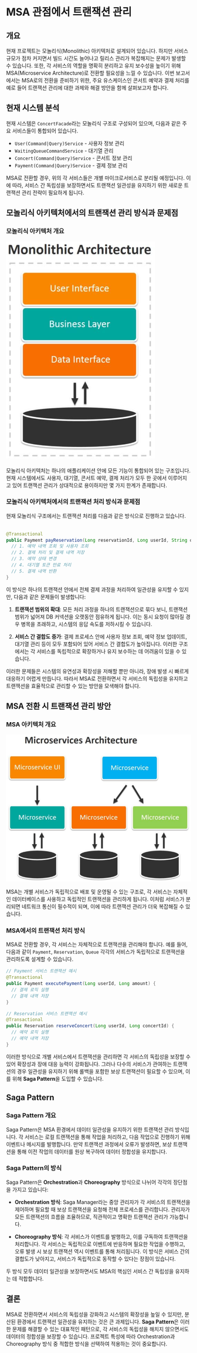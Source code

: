 # MSA 관점에서 트랜잭션 관리

## 개요

현재 프로젝트는 모놀리식(Monolithic) 아키텍처로 설계되어 있습니다. 하지만 서비스 규모가 점차 커지면서 빌드 시간도 늘어나고 릴리스 관리가 복잡해지는 문제가 발생할 수
있습니다. 또한, 각 서비스의 역할을 명확히 분리하고 유지 보수성을 높이기 위해 MSA(Microservice Architecture)로 전환할 필요성을 느낄 수 있습니다. 이번
보고서에서는 MSA로의 전환을 준비하기 위한, 주요 유스케이스인 콘서트 예약과 결제 처리를 예로 들어 트랜잭션 관리에 대한 과제와 해결 방안을 함께 살펴보고자 합니다.

## 현재 시스템 분석

현재 시스템은 `ConcertFacade`라는 모놀리식 구조로 구성되어 있으며, 다음과 같은 주요 서비스들이 통합되어 있습니다.

- `User(Command|Query)Service` - 사용자 정보 관리
- `WaitingQueueCommandService` - 대기열 관리
- `Concert(Command|Query)Service` - 콘서트 정보 관리
- `Payment(Command|Query)Service` - 결제 정보 관리

MSA로 전환할 경우, 위의 각 서비스들은 개별 마이크로서비스로 분리될 예정입니다. 이에 따라, 서비스 간 독립성을 보장하면서도 트랜잭션 일관성을 유지하기 위한 새로운 트랜잭션
관리 전략이 필요하게 됩니다.

## 모놀리식 아키텍처에서의 트랜잭션 관리 방식과 문제점

### 모놀리식 아키텍처 개요

![Monolithic Architecture](./images/monolithic-architecture.png)

모놀리식 아키텍처는 하나의 애플리케이션 안에 모든 기능이 통합되어 있는 구조입니다. 현재 시스템에서도 사용자, 대기열, 콘서트 예약, 결제 처리가 모두 한 곳에서 이루어지고 있어
트랜잭션 관리가 상대적으로 용이하지만 몇 가지 한계가 존재합니다.

### 모놀리식 아키텍처에서의 트랜잭션 처리 방식과 문제점

현재 모놀리식 구조에서는 트랜잭션 처리를 다음과 같은 방식으로 진행하고 있습니다.

```java

@Transactional
public Payment payReservation(Long reservationId, Long userId, String queueToken) {
  // 1. 예약 내역 조회 및 사용자 조회
  // 2. 결제 처리 및 결제 내역 저장
  // 3. 예약 상태 변경
  // 4. 대기열 토큰 만료 처리
  // 5. 결제 내역 반환
}
```

이 방식은 하나의 트랜잭션 안에서 전체 결제 과정을 처리하여 일관성을 유지할 수 있지만, 다음과 같은 문제들이 발생합니다:

1. **트랜잭션 범위의 확대**: 모든 처리 과정을 하나의 트랜잭션으로 묶다 보니, 트랜잭션 범위가 넓어져 DB 커넥션을 오랫동안 점유하게 됩니다. 이는 동시 요청이 많아질 경우
   병목을 초래하고, 시스템의 응답 속도를 저하시킬 수 있습니다.

2. **서비스 간 결합도 증가**: 결제 프로세스 안에 사용자 정보 조회, 예약 정보 업데이트, 대기열 관리 등이 모두 포함되어 있어 서비스 간 결합도가 높아집니다. 이러한
   구조에서는 각 서비스를 독립적으로 확장하거나 유지 보수하는 데 어려움이 있을 수 있습니다.

이러한 문제들은 시스템의 유연성과 확장성을 저해할 뿐만 아니라, 장애 발생 시 빠르게 대응하기 어렵게 만듭니다. 따라서 MSA로 전환하면서 각 서비스의 독립성을 유지하고 트랜잭션을
효율적으로 관리할 수 있는 방안을 모색해야 합니다.

## MSA 전환 시 트랜잭션 관리 방안

### MSA 아키텍처 개요

![Microservice Architecture](./images/msa-architecture.png)

MSA는 개별 서비스가 독립적으로 배포 및 운영될 수 있는 구조로, 각 서비스는 자체적인 데이터베이스를 사용하고 독립적인 트랜잭션을 관리하게 됩니다. 이처럼 서비스가 분리되면
네트워크 통신이 필수적이 되며, 이에 따라 트랜잭션 관리가 더욱 복잡해질 수 있습니다.

### MSA에서의 트랜잭션 처리 방식

MSA로 전환할 경우, 각 서비스는 자체적으로 트랜잭션을 관리해야 합니다. 예를 들어, 다음과 같이 `Payment`, `Reservation`, `Queue` 각각의 서비스가
독립적으로 트랜잭션을 관리하도록 설계할 수 있습니다.

```java
// Payment 서비스 트랜잭션 예시
@Transactional
public Payment executePayment(Long userId, Long amount) {
  // 결제 로직 실행
  // 결제 내역 저장
}
```

```java
// Reservation 서비스 트랜잭션 예시
@Transactional
public Reservation reserveConcert(Long userId, Long concertId) {
  // 예약 로직 실행
  // 예약 내역 저장
}
```

이러한 방식으로 개별 서비스에서 트랜잭션을 관리하면 각 서비스의 독립성을 보장할 수 있어 확장성과 장애 대응 능력이 강화됩니다. 그러나 다수의 서비스가 관여하는 트랜잭션의 경우
일관성을 유지하기 위해 롤백을 포함한 보상 트랜잭션이 필요할 수 있으며, 이를 위해 **Saga Pattern**을 도입할 수 있습니다.

## Saga Pattern

### Saga Pattern 개요

Saga Pattern은 MSA 환경에서 데이터 일관성을 유지하기 위한 트랜잭션 관리 방식입니다. 각 서비스는 로컬 트랜잭션을 통해 작업을 처리하고, 다음 작업으로 진행하기 위해
이벤트나 메시지를 발행합니다. 만약 트랜잭션 과정에서 오류가 발생하면, 보상 트랜잭션을 통해 이전 작업의 데이터를 원상 복구하여 데이터 정합성을 유지합니다.

### Saga Pattern의 방식

Saga Pattern은 **Orchestration**과 **Choreography** 방식으로 나뉘어 각각의 장단점을 가지고 있습니다:

- **Orchestration 방식**: Saga Manager라는 중앙 관리자가 각 서비스의 트랜잭션을 제어하며 필요할 때 보상 트랜잭션을 요청해 전체 프로세스를 관리합니다.
  관리자가 모든 트랜잭션의 흐름을 조율하므로, 직관적이고 명확한 트랜잭션 관리가 가능합니다.

- **Choreography 방식**: 각 서비스가 이벤트를 발행하고, 이를 구독하여 트랜잭션을 처리합니다. 각 서비스는 독립적으로 이벤트에 반응하며 필요한 작업을 수행하고,
  오류 발생 시 보상 트랜잭션 역시 이벤트를 통해 처리됩니다. 이 방식은 서비스 간의 결합도가 낮아지고, 서비스가 독립적으로 동작할 수 있다는 장점이 있습니다.

두 방식 모두 데이터 일관성을 보장하면서도 MSA의 핵심인 서비스 간 독립성을 유지하는 데 적합합니다.

## 결론

MSA로 전환하면서 서비스의 독립성을 강화하고 시스템의 확장성을 높일 수 있지만, 분산된 환경에서 트랜잭션 일관성을 유지하는 것은 큰 과제입니다. **Saga Pattern**은
이러한 문제를 해결할 수 있는 대표적인 패턴으로, 각 서비스의 독립성을 해치지 않으면서도 데이터의 정합성을 보장할 수 있습니다. 프로젝트 특성에 따라 Orchestration과
Choreography 방식 중 적합한 방식을 선택하여 적용하는 것이 중요합니다.